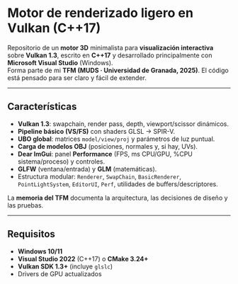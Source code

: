 # Motor de renderizado ligero en Vulkan (C++17)

Repositorio de un **motor 3D** minimalista para **visualización interactiva** sobre **Vulkan 1.3**, escrito en **C++17** y desarrollado principalmente con **Microsoft Visual Studio** (Windows).  
Forma parte de mi **TFM (MUDS · Universidad de Granada, 2025)**. El código está pensado para ser claro y fácil de extender.

---

## Características

- **Vulkan 1.3**: swapchain, render pass, depth, viewport/scissor dinámicos.
- **Pipeline básico (VS/FS)** con shaders GLSL → SPIR-V.
- **UBO global**: matrices `model/view/proj` y parámetros de luz puntual.
- **Carga de modelos OBJ** (posiciones, normales y, si hay, UVs).
- **Dear ImGui**: panel **Performance** (FPS, ms CPU/GPU, %CPU sistema/proceso) y controles.
- **GLFW** (ventana/entrada) y **GLM** (matemáticas).
- Estructura modular: `Renderer`, `SwapChain`, `BasicRenderer`, `PointLightSystem`, `EditorUI`, `Perf`, utilidades de buffers/descriptores.

La **memoria del TFM** documenta la arquitectura, las decisiones de diseño y las pruebas.

---

## Requisitos

- **Windows 10/11**  
- **Visual Studio 2022** (C++17) o **CMake 3.24+**  
- **Vulkan SDK 1.3+** (incluye `glslc`)  
- Drivers de GPU actualizados
